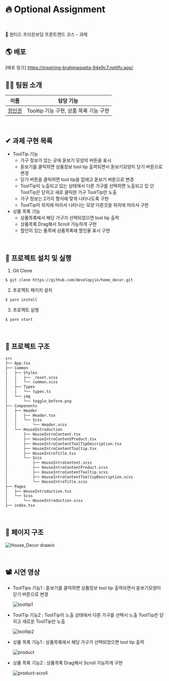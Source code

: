 # 🔥 Optional Assignment
<br/>

🧱 원티드 프리온보딩 프론트엔드 코스 - 과제
<br/>
## 🌎 배포

[배포 링크] https://inspiring-brahmagupta-94e9c7.netlify.app/
<br/>
## 👋🏻 팀원 소개

| 이름                                       | 담당 기능                                                          |
| ------------------------------------------ | ------------------------------------------------------------------ |
| [정인권](https://github.com/developjik)    | Tooltip 기능 구현, 상품 목록 기능 구현  |
<br/>

## ✔ 과제 구현 목록
- ToolTip 기능
  - 가구 정보가 있는 곳에 돋보기 모양의 버튼을 표시
  - 돋보기를 클릭하면 상품정보 tool tip 출력되면서 돋보기모양이 닫기 버튼으로 변경
  - 닫기 버튼을 클릭하면 tool tip을 없애고 돋보기 버튼으로 변경
  - ToolTip이 노출되고 있는 상태에서 다른 가구를 선택하면 노출되고 있 던 ToolTip은 닫히고 새로 클릭한 가구 ToolTip만 노출
  - 가구 정보는 2가지 형식에 맞게 나타나도록 구현
  - ToolTip이 위치에 따라서 나타나는 모양 다른것을 위치에 따라서 구현
- 상품 목록 기능
  - 상품목록에서 해당 가구가 선택되었으면 tool tip 출력
  - 상품목록 Drag해서 Scroll 가능하게 구현
  - 할인이 있는 품목에 상품목록에 할인율 표시 구현
<br/>

## 🚀 프로젝트 설치 및 실행

1. Git Clone

```plaintext
$ git clone https://github.com/developjik/home_decor.git
```

2. 프로젝트 패키지 설치

```plaintext
$ yarn install
```

3. 프로젝트 실행

```plaintext
$ yarn start
```

<br/>

## 🌲 프로젝트 구조
```bash
src
├── App.tsx
├── Common
│   ├── Styles
│   │   ├── _reset.scss
│   │   └── common.scss
│   ├── Types
│   │   └── types.ts
│   └── img
│       └── toggle_before.png
├── Components
│   ├── Header
│   │   ├── Header.tsx
│   │   └── Scss
│   │       └── Header.scss
│   └── HouseIntroduction
│       ├── HouseIntroContent.tsx
│       ├── HouseIntroContentProduct.tsx
│       ├── HouseIntroContentToolTipDescription.tsx
│       ├── HouseIntroContentTooltip.tsx
│       ├── HouseIntroTitle.tsx
│       └── Scss
│           ├── HouseIntroContent.scss
│           ├── HouseIntroContentProduct.scss
│           ├── HouseIntroContentTooltip.scss
│           ├── HouseIntroContentTooltipDescription.scss
│           └── HouseIntroTitle.scss
├── Pages
│   ├── HouseIntroduction.tsx
│   └── Scss
│       └── HouseIntroduction.scss
├── index.tsx
```
<br/>

##  📃 페이지 구조
![House_Decor drawio](https://user-images.githubusercontent.com/67889389/152349011-ce8e1a79-4e38-4303-9f15-c3d36611e781.png)

<br/>

## 📽 시연 영상

- ToolTips 기능1 : 돋보기를 클릭하면 상품정보 tool tip 출력되면서 돋보기모양이 닫기 버튼으로 변경

  ![tooltip1](https://user-images.githubusercontent.com/67889389/152312776-a1bd2d2a-a7b0-4a88-9c84-62ea51cfe290.gif)
  <br/>
  
- ToolTip 기능2 : ToolTip이 노출 상태에서 다른 가구를 선택시 노출 ToolTip은 닫히고 새로운 ToolTip만 노출

  ![tooltip2](https://user-images.githubusercontent.com/67889389/152350973-81082f41-55cc-4bb5-b454-597aeae43061.gif)
  <br/>

- 상품 목록 기능1 : 상품목록에서 해당 가구가 선택되었으면 tool tip 출력
  
  ![product](https://user-images.githubusercontent.com/67889389/152314685-955b4a2c-1d4c-4995-b2c1-6f392247a92a.gif)
  <br/>

- 상품 목록 기능2 : 상품목록 Drag해서 Scroll 가능하게 구현

  ![product-scroll](https://user-images.githubusercontent.com/67889389/152314703-8c5006a9-b35b-441e-a410-5879caa3e5ee.gif)
  <br/>



